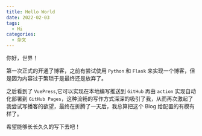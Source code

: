 ```yaml
---
title: Hello World
date: 2022-02-03
tags:
  - Hi
categories:
  - 杂文
---
```


你好，世界！

第一次正式的开通了博客，之前有尝试使用 `Python` 和 `Flask` 来实现一个博客，但是因为内容过于繁琐于是最终还是放弃了。

<!-- more -->

之后看到了 `VuePress`,它可以实现在本地编写推送到 `GitHub` 再由 `action` 实现自动化部署到 `GitHub Pages`，这种流畅的写作方式深深的吸引了我，从而再次激起了我尝试写播客的欲望，最终在折腾了一天后，我总算把这个 Blog 给配置的有模有样了。

希望能够长长久久的写下去吧！
